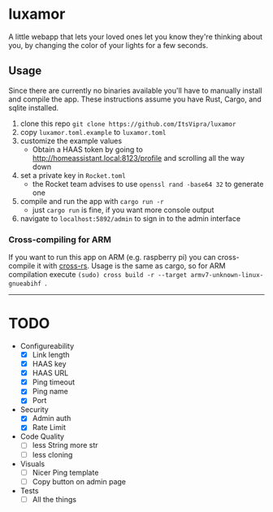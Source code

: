 # luxamor
A little webapp that lets your loved ones let you know they're thinking about you,
by changing the color of your lights for a few seconds.

## Usage
Since there are currently no binaries available you'll have to manually install and compile the app.
These instructions assume you have Rust, Cargo, and sqlite installed.

1. clone this repo `git clone https://github.com/ItsVipra/luxamor`
2. copy `luxamor.toml.example` to `luxamor.toml`
3. customize the example values
   - Obtain a HAAS token by going to http://homeassistant.local:8123/profile and scrolling all the way down
4. set a private key in `Rocket.toml`
   - the Rocket team advises to use `openssl rand -base64 32` to generate one
5. compile and run the app with `cargo run -r`
   - just `cargo run` is fine, if you want more console output
6. navigate to `localhost:5892/admin` to sign in to the admin interface

### Cross-compiling for ARM
If you want to run this app on ARM (e.g. raspberry pi) you can cross-compile it with [cross-rs](https://github.com/cross-rs/cross).
Usage is the same as cargo, so for ARM compilation execute `(sudo) cross build -r --target armv7-unknown-linux-gnueabihf
`.

---
# TODO
- Configureability
  - [X] Link length
  - [X] HAAS key
  - [X] HAAS URL
  - [X] Ping timeout
  - [X] Ping name
  - [X] Port
- Security
  - [X] Admin auth
  - [X] Rate Limit
- Code Quality
  - [ ] less String more str
  - [ ] less cloning
- Visuals
  - [ ] Nicer Ping template
  - [ ] Copy button on admin page
- Tests
  - [ ] All the things